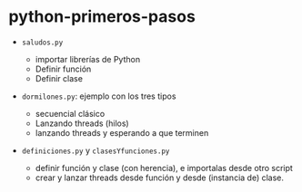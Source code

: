 # python-primeros-pasos

* `saludos.py`
  * importar librerías de Python
  * Definir función
  * Definir clase

* `dormilones.py`: ejemplo con los tres tipos
  * secuencial clásico
  * Lanzando threads (hilos)
  * lanzando threads y esperando a que terminen

* `definiciones.py` y `clasesYfunciones.py`
  * definir función y clase (con herencia), e importalas desde otro script
  * crear y lanzar threads desde función y desde (instancia de) clase.
